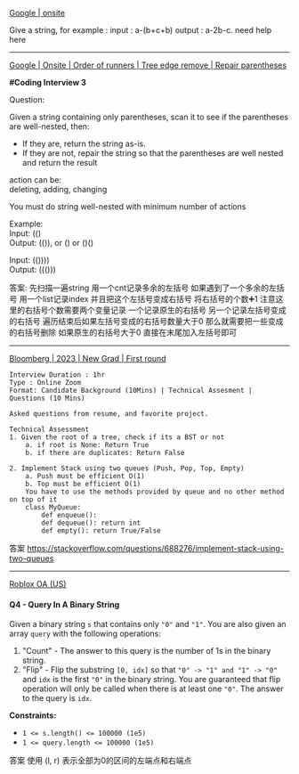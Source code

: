 [Google | onsite](https://leetcode.com/discuss/interview-question/1924901/Google-or-onsite)

Give a string, for example : input : a-(b+c+b) output : a-2b-c. need help here

----------

[Google | Onsite | Order of runners | Tree edge remove | Repair parentheses](https://leetcode.com/discuss/interview-question/2638572/Google-or-Onsite-or-Order-of-runners-or-Tree-edge-remove-or-Repair-parentheses)

**#Coding Interview 3**

Question:

Given a string containing only parentheses, scan it to see if the parentheses are well-nested, then:

-   If they are, return the string as-is.
-   If they are not, repair the string so that the parentheses are well nested and return the result

action can be:  
deleting, adding, changing

You must do string well-nested with minimum number of actions

Example:  
Input: (()  
Output: (()), or () or ()()

Input: (())))  
Output: ((()))

答案: 先扫描一遍string 用一个cnt记录多余的左括号 如果遇到了一个多余的左括号 用一个list记录index 并且把这个左括号变成右括号 将右括号的个数➕1 注意这里的右括号个数需要两个变量记录 一个记录原生的右括号 另一个记录左括号变成的右括号 遍历结束后如果左括号变成的右括号数量大于0 那么就需要把一些变成的右括号删除 如果原生的右括号大于0 直接在末尾加入左括号即可 

-------

[Bloomberg | 2023 | New Grad | First round](https://leetcode.com/discuss/interview-question/2723184/Bloomberg-or-2023-or-New-Grad-or-First-round)

```
Interview Duration : 1hr
Type : Online Zoom
Format: Candidate Background (10Mins) | Technical Assesment | Questions (10 Mins)

Asked questions from resume, and favorite project.

Technical Assessment
1. Given the root of a tree, check if its a BST or not
	a. if root is None: Return True
	b. if there are duplicates: Return False
	
2. Implement Stack using two queues (Push, Pop, Top, Empty)
	a. Push must be efficient O(1)
	b. Top must be efficient O(1)
	You have to use the methods provided by queue and no other method on top of it
	class MyQueue:
		def enqueue():
		def dequeue(): return int
		def empty(): return True/False
```

答案 https://stackoverflow.com/questions/688276/implement-stack-using-two-queues

------

[Roblox OA (US)](https://leetcode.com/discuss/interview-question/2476645/Roblox-OA-%28US%29)

#### Q4 - Query In A Binary String

Given a binary string  `s`  that contains only  `"0"`  and  `"1"`. You are also given an array  `query`  with the following operations:

1.  "Count" - The answer to this query is the number of 1s in the binary string.
2.  "Flip" - Flip the substring  `[0, idx]`  so that  `"0" -> "1" and "1" -> "0"`  and  `idx`  is the first  `"0"`  in the binary string. You are guaranteed that flip operation will only be called when there is at least one  `"0"`. The answer to the query is  `idx`.

**Constraints:**

-   `1 <= s.length() <= 100000 (1e5)`
-   `1 <= query.length <= 100000 (1e5)`

答案 使用 (l, r) 表示全部为0的区间的左端点和右端点 
<!--stackedit_data:
eyJoaXN0b3J5IjpbLTQyODgyNDAzMiwtMTYxOTYzNDgyMyw1OT
AzMDg5OTcsNzMwOTk4MTE2XX0=
-->